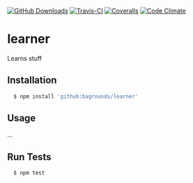 
[![GitHub Downloads][github-img]][github-url]
[![Travis-CI][travis-img]][travis-url]
[![Coveralls][coveralls-img]][coveralls-url]
[![Code Climate][codeclimate-img]][codeclimate-url]


# learner
Learns stuff


## Installation

``` bash
  $ npm install 'github:bagrounds/learner'
```

## Usage
...

## Run Tests
``` bash
  $ npm test
```

[github-img]: https://img.shields.io/github/downloads/bagrounds/learner/total.svg
[github-url]: https://github.com/bagrounds/learner

[travis-img]: https://img.shields.io/travis/bagrounds/learner/master.svg
[travis-url]: https://travis-ci.org/bagrounds/learner

[coveralls-img]: https://coveralls.io/repos/github/bagrounds/learner/badge.svg?branch=master
[coveralls-url]: https://coveralls.io/github/bagrounds/learner?branch=master

[codeclimate-img]: https://codeclimate.com/github/bagrounds/learner/badges/gpa.svg
[codeclimate-url]: https://codeclimate.com/github/bagrounds/learner
